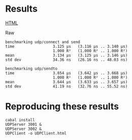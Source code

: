 Results
=======

[HTML](http://htmlpreview.github.io/?https://github.com/phylake/kademlia/master/bench/criterion/UDP/UDPClient.html)

Raw

    benchmarking udp/connect and send
    time                 3.125 μs   (3.116 μs .. 3.140 μs)
                         1.000 R²   (1.000 R² .. 1.000 R²)
    mean                 3.134 μs   (3.125 μs .. 3.146 μs)
    std dev              34.36 ns   (26.16 ns .. 48.03 ns)

    benchmarking udp/sendto
    time                 3.654 μs   (3.642 μs .. 3.668 μs)
                         1.000 R²   (1.000 R² .. 1.000 R²)
    mean                 3.644 μs   (3.633 μs .. 3.657 μs)
    std dev              41.19 ns   (32.76 ns .. 55.52 ns)

Reproducing these results
=========================

    cabal install
    UDPServer 3001 &
    UDPServer 3002 &
    UDPClient -o UDPClient.html
